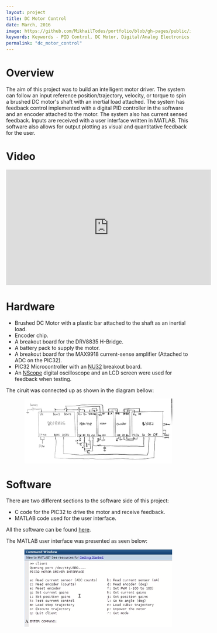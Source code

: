 ```yaml
---
layout: project
title: DC Motor Control
date: March, 2016
image: https://github.com/MikhailTodes/portfolio/blob/gh-pages/public/images/dc_motor_circ.jpg?raw=true
keywords: Keywords - PID Control, DC Motor, Digital/Analog Electronics, Communication Protocols
permalink: "dc_motor_control"
---
```


# Overview

The aim of this project was to build an intelligent motor driver. The system can follow an input reference position/trajectory, velocity, or torque to spin a brushed DC motor's shaft with an inertial load attached. The system has feedback control implemented with a digital PID controller in the software and an encoder attached to the motor. The system also has current sensed feedback. Inputs are received with a user interface written in MATLAB. This software also allows for output plotting as visual and quantitative feedback for the user.

# Video

<div class="container"  align="middle">
     <iframe width="560" height="315" src="https://www.youtube.com/embed/LpN0bZk4wZE" frameborder="0" allowfullscreen></iframe>
</div>

# Hardware

* Brushed DC Motor with a plastic bar attached to the shaft as an inertial load.
* Encoder chip.
* A breakout board for the DRV8835 H-Bridge.
* A battery pack to supply the motor.
* A breakout board for the MAX9918 current-sense amplifier (Attached to ADC on the PIC32).
* PIC32 Microcontroller with an <a href="http://hades.mech.northwestern.edu/index.php/NU32" target="_blank">NU32</a> breakout board.
* An <a href="http://www.nscope.org/" target="_blank">NScope</a> digital oscilloscope and an LCD screen were used for feedback when testing.

The ciruit was connected up as shown in the diagram bellow:
<div class="container"  align="middle">
    <img class="one" style='text-align: center; height: 80%; width: 80%; object-fit: contain' src="https://github.com/MikhailTodes/portfolio/blob/gh-pages/public/images/circuit_diagram_motor_control.jpg?raw=true" align="middle">
</div>

# Software

There are two different sections to the software side of this project:

* C code for the PIC32 to drive the motor and receive feedback.
* MATLAB code used for the user interface.

All the software can be found <a href="https://github.com/MikhailTodes/dc_motor_control" target="_blank">here</a>.

The MATLAB user interface was presented as seen below:

<div class="container"  align="middle">
    <img class="one" style='text-align: center; height: 80%; width: 80%; object-fit: contain' src="https://github.com/MikhailTodes/portfolio/blob/gh-pages/public/images/user_interface.png?raw=true" align="middle">
</div>
